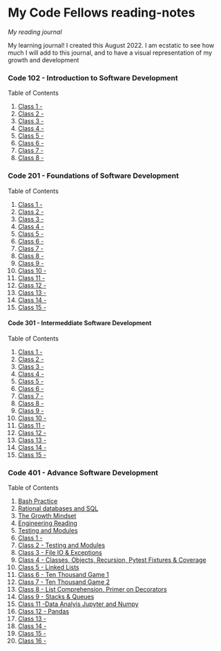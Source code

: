 # My Code Fellows reading-notes
*My reading journal*

My learning journal! I created this August 2022. I am ecstatic to see how much I will add to this journal, and to have a visual representation of my growth and development

### Code 102 - Introduction to Software Development

Table of Contents

1. [Class 1 -](./class1-readingnotes.md)
2. [Class 2 -](./class2-readingnotes.md)
3. [Class 3 -](./class3-readingnotes.md)
4. [Class 4 -](./class4-readingnotes.md)
5. [Class 5 -](./class5-readingnotes.md)
6. [Class 6 -](./class6-readingnotes.md)
7. [Class 7 -](./class7-readingnotes.md)
8. [Class 8 -](./class8-readingnotes.md)

### Code 201 - Foundations of Software Development

Table of Contents

1. [Class 1 -](./class01-reading-note.md)
2. [Class 2 -](./class02-reading-note.md)
3. [Class 3 -](./class03-reading-note.md)
4. [Class 4 -](./class04-reading-note.md)
5. [Class 5 -](./class05-reading-note.md)
6. [Class 6 -](./class06-reading-note.md)
7. [Class 7 -](./class07-reading-note.md)
8. [Class 8 -](./class08-reading-note.md)
9. [Class 9 -](./class09-reading-note.md)
10. [Class 10 -](./class10-reading-note.md)
11. [Class 11 -](./class11-reading-note.md)
12. [Class 12 -](./class12-reading-note.md)
13. [Class 13 -](./class13-reading-note.md)
14. [Class 14 -](./class14-reading-note.md)
15. [Class 15 -](./class14B-reading-note.md)



#### Code 301 - Intermeddiate Software Development

Table of Contents

1. [Class 1 -](./class01-reading-notes.md)
2. [Class 2 -](./class02-reading-notes.md)
3. [Class 3 -](./class03-reading-notes.md)
4. [Class 4 -](./class04-reading-notes.md)
5. [Class 5 -](./class05-reading-notes.md)
6. [Class 6 -](./class06-reading-notes.md)
7. [Class 7 -](./class07-reading-notes.md)
8. [Class 8 -](./class08-reading-notes.md)
9. [Class 9 -](./class09-reading-notes.md)
10. [Class 10 -](./class10-reading-notes.md)
11. [Class 11 -](./class11-reading-notes.md)
12. [Class 12 -](./class12-reading-notes.md) 
13. [Class 13 -](./class13-reading-notes.md)
14. [Class 14 -](./class14-reading-notes.md)
15. [Class 15 -](./class15-reading-notes.md) 


### Code 401 - Advance Software Development

Table of Contents

1. [Bash Practice](./bash-practice-reading-notes.md)
2. [Rational databases and SQL](./sql-reading-notes.md)
3. [The Growth Mindset](./growth-mindset-reading-notes.md)
4. [Engineering Reading](./engineering-overiew-reading.md)
5. [Testing and Modules](./test-and-module-reading-notes.md)
6. [Class 1 -](./class001-reading-notes.md)
7. [Class 2 - Testing and Modules](./class002-reading-notes.md)
8. [Class 3 - File IO & Exceptions](./class003-reading-notes.md)
9. [Class 4 - Classes, Objects, Recursion, Pytest Fixtures & Coverage](./class004-reading-notes.md)
10. [Class 5 - Linked Lists](./claas005-reading-notes.md)
11. [Class 6 - Ten Thousand Game 1](./reading006-reading-notes.md)
12. [Class 7 - Ten Thousand Game 2](./reading007-reading-notes.md)
13. [Class 8 - List Comprehension, Primer on Decorators](./reading008-reading-notes.md)
14. [Class 9 - Stacks & Queues](./reading009-reading-notes.md)
15. [Class 11 -Data Analyis Jupyter and Numpy](./reading011-reading-notes.md)
16. [Class 12 - Pandas](./reading012-reading-notes.md)
17. [Class 13 -]()
18. [Class 14 -]()
19. [Class 15 -]()
20. [Class 16 -]()


